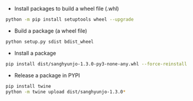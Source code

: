 - Install packages to build a wheel file (.whl)
```bash
python -m pip install setuptools wheel --upgrade
```

- Build a package (a wheel file)
```bash
python setup.py sdist bdist_wheel
```

- Install a package
```bash
pip install dist/sanghyunjo-1.3.0-py3-none-any.whl --force-reinstall
```

- Release a package in PYPI
```bash
pip install twine
python -m twine upload dist/sanghyunjo-1.3.0*
```
